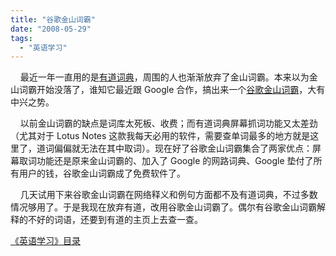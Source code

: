 ```yaml
---
title: "谷歌金山词霸"
date: "2008-05-29"
tags: 
  - "英语学习"
---
```


    最近一年一直用的是[有道词典](http://ruanqizhen.spaces.live.com/blog/cns!5852D4F797C53FB6!2789.entry)，周围的人也渐渐放弃了金山词霸。本来以为金山词霸开始没落了，谁知它最近跟 Google 合作，搞出来一个[谷歌金山词霸](http://g.iciba.com/)，大有中兴之势。

    以前金山词霸的缺点是词库太死板、收费；而有道词典屏幕抓词功能又太差劲（尤其对于 Lotus Notes 这款我每天必用的软件，需要查单词最多的地方就是这里了，道词偏偏就无法在其中取词）。现在好了谷歌金山词霸集合了两家优点：屏幕取词功能还是原来金山词霸的、加入了 Google 的网路词典、Google 垫付了所有用户的钱，谷歌金山词霸成了免费软件了。

    几天试用下来谷歌金山词霸在网络释义和例句方面都不及有道词典，不过多数情况够用了。于是我现在放弃有道，改用谷歌金山词霸了。偶尔有谷歌金山词霸解释的不好的词语，还要到有道的主页上去查一查。

[《](http://dict.yodao.com/desktop/)[英语学习》目录](http://ruanqizhen.spaces.live.com/Blog/cns!1pU-rgQVTuuWM1TX8W8PfmDA!1074.entry)

